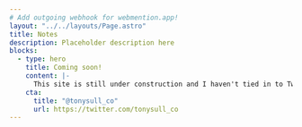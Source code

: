 ```yaml
---
# Add outgoing webhook for webmention.app!
layout: "../../layouts/Page.astro"
title: Notes
description: Placeholder description here
blocks:
  - type: hero
    title: Coming soon!
    content: |-
      This site is still under construction and I haven't tied in to Twitter yet. Check back later and follow me on [Twitter](https://twitter.com/tony-sull) to get notified of my latest ramblings!
    cta:
      title: "@tonysull_co"
      url: https://twitter.com/tonysull_co
---
```

